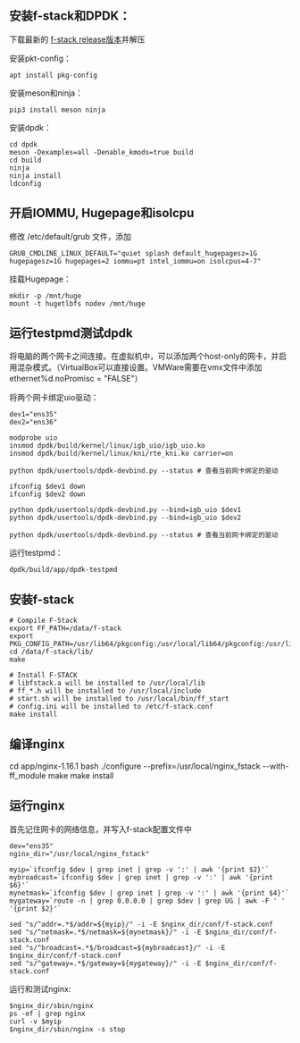 ## 安装f-stack和DPDK：

下载最新的 [f-stack release版本](https://github.com/F-Stack/f-stack/releases)并解压

安装pkt-config：
```
apt install pkg-config
```

安装meson和ninja：
```
pip3 install meson ninja
```
安装dpdk：
```
cd dpdk
meson -Dexamples=all -Denable_kmods=true build
cd build
ninja
ninja install
ldconfig
```

## 开启IOMMU, Hugepage和isolcpu

修改 /etc/default/grub 文件，添加

```
GRUB_CMDLINE_LINUX_DEFAULT="quiet splash default_hugepagesz=1G hugepagesz=1G hugepages=2 iommu=pt intel_iommu=on isolcpus=4-7"
```

挂载Hugepage：
```
mkdir -p /mnt/huge
mount -t hugetlbfs nodev /mnt/huge
```

## 运行testpmd测试dpdk

将电脑的两个网卡之间连接。在虚拟机中，可以添加两个host-only的网卡，并启用混杂模式。（VirtualBox可以直接设置。VMWare需要在vmx文件中添加ethernet%d.noPromisc = "FALSE"）

将两个网卡绑定uio驱动：
```
dev1="ens35"
dev2="ens36"

modprobe uio
insmod dpdk/build/kernel/linux/igb_uio/igb_uio.ko
insmod dpdk/build/kernel/linux/kni/rte_kni.ko carrier=on

python dpdk/usertools/dpdk-devbind.py --status # 查看当前网卡绑定的驱动

ifconfig $dev1 down
ifconfig $dev2 down

python dpdk/usertools/dpdk-devbind.py --bind=igb_uio $dev1
python dpdk/usertools/dpdk-devbind.py --bind=igb_uio $dev2

python dpdk/usertools/dpdk-devbind.py --status # 查看当前网卡绑定的驱动
```

运行testpmd：
```
dpdk/build/app/dpdk-testpmd
```

## 安装f-stack

```
# Compile F-Stack
export FF_PATH=/data/f-stack
export PKG_CONFIG_PATH=/usr/lib64/pkgconfig:/usr/local/lib64/pkgconfig:/usr/lib/pkgconfig
cd /data/f-stack/lib/
make

# Install F-STACK
# libfstack.a will be installed to /usr/local/lib
# ff_*.h will be installed to /usr/local/include
# start.sh will be installed to /usr/local/bin/ff_start
# config.ini will be installed to /etc/f-stack.conf
make install
```

## 编译nginx

cd app/nginx-1.16.1
bash ./configure --prefix=/usr/local/nginx_fstack --with-ff_module
make
make install

## 运行nginx

首先记住网卡的网络信息，并写入f-stack配置文件中
```
dev="ens35"
nginx_dir="/usr/local/nginx_fstack"

myip=`ifconfig $dev | grep inet | grep -v ':' | awk '{print $2}'`
mybroadcast=`ifconfig $dev | grep inet | grep -v ':' | awk '{print $6}'`
mynetmask=`ifconfig $dev | grep inet | grep -v ':' | awk '{print $4}'`
mygateway=`route -n | grep 0.0.0.0 | grep $dev | grep UG | awk -F ' ' '{print $2}'`

sed "s/^addr=.*$/addr=${myip}/" -i -E $nginx_dir/conf/f-stack.conf
sed "s/^netmask=.*$/netmask=${mynetmask}/" -i -E $nginx_dir/conf/f-stack.conf
sed "s/^broadcast=.*$/broadcast=${mybroadcast}/" -i -E $nginx_dir/conf/f-stack.conf
sed "s/^gateway=.*$/gateway=${mygateway}/" -i -E $nginx_dir/conf/f-stack.conf
```
运行和测试nginx:
```
$nginx_dir/sbin/nginx
ps -ef | grep nginx
curl -v $myip
$nginx_dir/sbin/nginx -s stop
```
